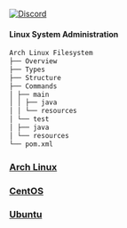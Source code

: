 [![Discord](https://img.shields.io/discord/1193946747878260767?color=blue&label=Discord&logo=discord&logoColor=white)](https://discord.gg/KmAkuNyr)

#### Linux System Administration
```html
Arch Linux Filesystem
├── Overview
├── Types
├── Structure
├── Commands
│ ├── main
│ │ ├── java
│ │ └── resources
│ └── test
│ ├── java
│ └── resources
└── pom.xml
```

### [Arch Linux](https://github.com/shaun-barnard/linux-system-administration/tree/main/arch-linux)
### [CentOS](https://github.com/shaun-barnard/linux-system-administration/tree/main/centos)
### [Ubuntu](https://github.com/shaun-barnard/linux-system-administration/tree/main/ubuntu)


